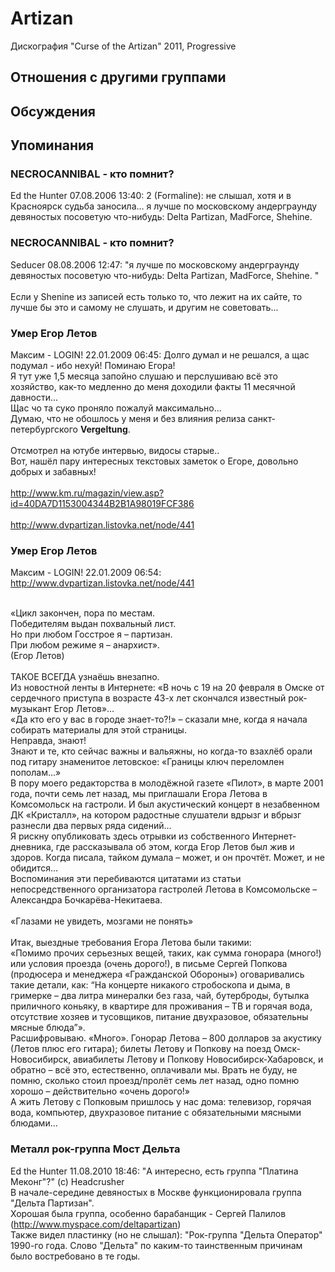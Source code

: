# Artizan

Дискография
"Curse of the Artizan" 2011, Progressive

## Отношения с другими группами


## Обсуждения


## Упоминания

### NECROCANNIBAL - кто помнит?

Ed the Hunter 07.08.2006 13:40:
2 (Formaline): не слышал, хотя и в Красноярск судьба заносила... я лучше по московскому андерграунду девяностых посоветую что-нибудь: Delta Partizan, MadForce, Shehine.  

### NECROCANNIBAL - кто помнит?

Seducer 08.08.2006 12:47:
"я лучше по московскому андерграунду девяностых посоветую что-нибудь: Delta Partizan, MadForce, Shehine. "<BR><BR>Если у Shenine из записей есть только то, что лежит на их сайте, то лучше бы это и самому не слушать, и другим не советовать...

### Умер Егор Летов

Максим - LOGIN! 22.01.2009 06:45:
Долго думал и не решался, а щас подумал - ибо нехуй! Поминаю Егора!<BR>Я тут уже 1,5 месяца запойно слушаю и перслушиваю всё это хозяйство, как-то медленно до меня доходили факты 11 месячной давности...<BR>Щас чо та суко проняло пожалуй максимально...<BR>Думаю, что не обошлось у меня и без влияния релиза санкт-петербургского <B>Vergeltung</B>.<BR><BR>Отсмотрел на ютубе интервью, видосы старые..<BR>Вот, нашёл пару интересных текстовых заметок о Егоре, довольно добрых и забавных!<BR><BR><A HREF="http://www.km.ru/magazin/view.asp?id=40DA7D1153004344B2B1A98019FCF386" TARGET="_blank">http://www.km.ru/magazin/view.asp?id=40DA7D1153004344B2B1A98019FCF386</A><BR><BR><A HREF="http://www.dvpartizan.listovka.net/node/441" TARGET="_blank">http://www.dvpartizan.listovka.net/node/441</A>

### Умер Егор Летов

Максим - LOGIN! 22.01.2009 06:54:
<A HREF="http://www.dvpartizan.listovka.net/node/441" TARGET="_blank">http://www.dvpartizan.listovka.net/node/441</A><BR><BR><DIV CLASS="quote">«Цикл закончен, пора по местам.<BR>Победителям выдан похвальный лист.<BR>Но при любом Госстрое я – партизан.<BR>При любом режиме я – анархист».<BR>(Егор Летов)<BR><BR>ТАКОЕ ВСЕГДА узнаёшь внезапно.<BR>Из новостной ленты в Интернете: «В ночь с 19 на 20 февраля в Омске от сердечного приступа в возрасте 43-х лет скончался известный рок-музыкант Егор Летов»…<BR>«Да кто его у вас в городе знает-то?!» – сказали мне, когда я начала собирать материалы для этой страницы.<BR>Неправда, знают!<BR>Знают и те, кто сейчас важны и вальяжны, но когда-то взахлёб орали под гитару знаменитое летовское: «Границы ключ переломлен пополам...»<BR>В пору моего редакторства в молодёжной газете «Пилот», в марте 2001 года, почти семь лет назад, мы приглашали Егора Летова в Комсомольск на гастроли. И был акустический концерт в незабвенном ДК «Кристалл», на котором радостные слушатели вдрызг и вбрызг разнесли два первых ряда сидений…<BR>Я рискну опубликовать здесь отрывки из собственного Интернет-дневника, где рассказывала об этом, когда Егор Летов был жив и здоров. Когда писала, тайком думала – может, и он прочтёт. Может, и не обидится…<BR>Воспоминания эти перебиваются цитатами из статьи непосредственного организатора гастролей Летова в Комсомольске – Александра Бочкарёва-Некитаева.<BR><BR>«Глазами не увидеть, мозгами не понять»<BR><BR>Итак, выездные требования Егора Летова были такими:<BR>«Помимо прочих серьезных вещей, таких, как сумма гонорара (много!) или условия проезда (очень дорого!), в письме Сергей Попкова (продюсера и менеджера «Гражданской Обороны») оговаривались такие детали, как: “На концерте никакого стробоскопа и дыма, в гримерке – два литра минералки без газа, чай, бутерброды, бутылка приличного коньяку, в квартире для проживания – ТВ и горячая вода, отсутствие хозяев и тусовщиков, питание двухразовое, обязательны мясные блюда”».<BR>Расшифровываю. «Много». Гонорар Летова – 800 долларов за акустику (Летов плюс его гитара); билеты Летову и Попкову на поезд Омск-Новосибирск, авиабилеты Летову и Попкову Новосибирск-Хабаровск, и обратно – всё это, естественно, оплачивали мы. Врать не буду, не помню, сколько стоил проезд/пролёт семь лет назад, одно помню хорошо – действительно «очень дорого!»<BR>А жить Летову с Попковым пришлось у нас дома: телевизор, горячая вода, компьютер, двухразовое питание с обязательными мясными блюдами…</DIV>

### Металл рок-группа Мост Дельта

Ed the Hunter 11.08.2010 18:46:
"А интересно, есть группа "Платина Меконг"?" (с) Headcrusher<BR>В начале-середине девяностых в Москве функционировала группа "Дельта Партизан".<BR>Хорошая была группа, особенно барабанщик - Сергей Палилов (<A HREF="http://www.myspace.com/deltapartizan" TARGET="_blank">http://www.myspace.com/deltapartizan</A>)<BR>Также видел пластинку (но не слышал): "Рок-группа "Дельта Оператор" 1990-го года. Слово "Дельта" по каким-то таинственным причинам было востребовано в те годы.

